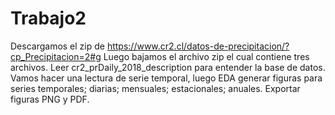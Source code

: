 # Trabajo2
Descargamos el zip de https://www.cr2.cl/datos-de-precipitacion/?cp_Precipitacion=2#g 
Luego bajamos el archivo zip el cual contiene tres archivos.
Leer cr2_prDaily_2018_description para entender la base de datos.
Vamos hacer una lectura de serie temporal, luego EDA
generar figuras para series temporales; diarias; mensuales; estacionales; anuales.
Exportar figuras PNG y PDF.
